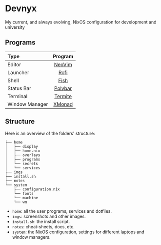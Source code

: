 # Devnyx

My current, and always evolving, NixOS configuration for development and university



## Programs

| Type           | Program      |
| :------------- | :----------: |
| Editor         | [NeoVim](https://neovim.io/) |
| Launcher       | [Rofi](https://github.com/davatorium/rofi) |
| Shell          | [Fish](https://fishshell.com/) |
| Status Bar     | [Polybar](https://polybar.github.io/) |
| Terminal       | [Termite](https://github.com/thestinger/termite) |
| Window Manager | [XMonad](https://xmonad.org/) |

## Structure

Here is an overview of the folders' structure:

```
├── home
│   ├── display
│   ├── home.nix
│   ├── overlays
│   ├── programs
│   └── secrets
│   └── services
├── imgs
├── install.sh
├── notes
└── system
    ├── configuration.nix
    └── fonts
    └── machine
    └── wm
```

- `home`: all the user programs, services and dotfiles.
- `imgs`: screenshots and other images.
- `install.sh`: the install script.
- `notes`: cheat-sheets, docs, etc.
- `system`: the NixOS configuration, settings for different laptops and window managers.



